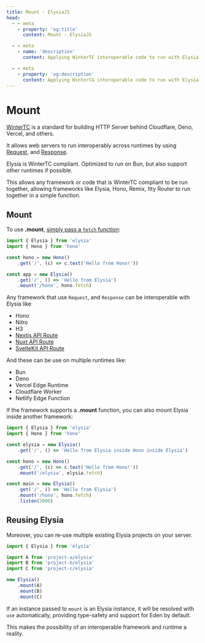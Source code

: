 ```yaml
---
title: Mount - ElysiaJS
head:
  - - meta
    - property: 'og:title'
      content: Mount - ElysiaJS

  - - meta
    - name: 'description'
      content: Applying WinterTC interoperable code to run with Elysia or vice-versa.

  - - meta
    - property: 'og:description'
      content: Applying WinterCG interoperable code to run with Elysia or vice-versa.
---
```


# Mount
[WinterTC](https://wintertc.org/) is a standard for building HTTP Server behind Cloudflare, Deno, Vercel, and others.

It allows web servers to run interoperably across runtimes by using [Request](https://developer.mozilla.org/en-US/docs/Web/API/Request), and [Response](https://developer.mozilla.org/en-US/docs/Web/API/Response).

Elysia is WinterTC compliant. Optimized to run on Bun, but also support other runtimes if possible.

This allows any framework or code that is WinterTC compliant to be run together, allowing frameworks like Elysia, Hono, Remix, Itty Router to run together in a simple function.

## Mount
To use **.mount**, [simply pass a `fetch` function](https://twitter.com/saltyAom/status/1684786233594290176):
```ts
import { Elysia } from 'elysia'
import { Hono } from 'hono'

const hono = new Hono()
	.get('/', (c) => c.text('Hello from Hono!'))

const app = new Elysia()
    .get('/', () => 'Hello from Elysia')
    .mount('/hono', hono.fetch)
```

Any framework that use `Request`, and `Response` can be interoperable with Elysia like
- Hono
- Nitro
- H3
- [Nextjs API Route](/integrations/nextjs)
- [Nuxt API Route](/integrations/nuxt)
- [SvelteKit API Route](/integrations/sveltekit)

And these can be use on multiple runtimes like:
- Bun
- Deno
- Vercel Edge Runtime
- Cloudflare Worker
- Netlify Edge Function

If the framework supports a **.mount** function, you can also mount Elysia inside another framework:
```ts
import { Elysia } from 'elysia'
import { Hono } from 'hono'

const elysia = new Elysia()
    .get('/', () => 'Hello from Elysia inside Hono inside Elysia')

const hono = new Hono()
    .get('/', (c) => c.text('Hello from Hono!'))
    .mount('/elysia', elysia.fetch)

const main = new Elysia()
    .get('/', () => 'Hello from Elysia')
    .mount('/hono', hono.fetch)
    .listen(3000)
```

## Reusing Elysia
Moreover, you can re-use multiple existing Elysia projects on your server.

```ts
import { Elysia } from 'elysia'

import A from 'project-a/elysia'
import B from 'project-b/elysia'
import C from 'project-c/elysia'

new Elysia()
    .mount(A)
    .mount(B)
    .mount(C)
```

If an instance passed to `mount` is an Elysia instance, it will be resolved with `use` automatically, providing type-safety and support for Eden by default.

This makes the possibility of an interoperable framework and runtime a reality.
